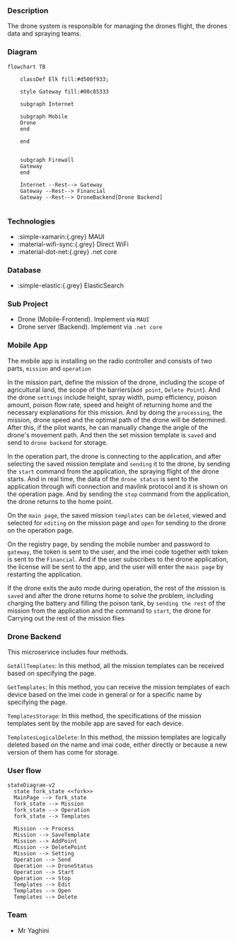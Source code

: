 ### Description
The drone system is responsible for managing the drones flight, the drones data and spraying teams.

### Diagram


``` mermaid
flowchart TB
    
    classDef Elk fill:#d500f933;
    
    style Gateway fill:#00c85333
    
    subgraph Internet
    
    subgraph Mobile
    Drone
    end
    
    end
    
        
    subgraph Firewall
    Gateway
    end
    
    Internet --Rest--> Gateway
    Gateway --Rest--> Financial
    Gateway --Rest--> DroneBackend[Drone Backend]
    
``` 


### Technologies

* :simple-xamarin:{.grey} MAUI
* :material-wifi-sync:{.grey} Direct WiFi
* :material-dot-net:{.grey} .net core

### Database

* :simple-elastic:{.grey} ElasticSearch

### Sub Project

* Drone (Mobile-Frontend). Implement via `MAUI`
* Drone server (Backend). Implement via `.net core`

### Mobile App

The mobile app is installing on the radio controller and consists of two parts, `mission` and `operation`

In the mission part, define the mission of the drone, including the scope of agricultural land, the scope of the barriers(`Add point`, `Delete Point`).
And the drone `settings` include height, spray width, pump efficiency, poison amount, poison flow rate, speed and height of returning home and the necessary explanations for this mission.
And by doing the `processing`, the mission, drone speed and the optimal path of the drone will be determined.
After this, if the pilot wants, he can manually change the angle of the drone's movement path.
And then the set mission template is `saved` and send to `drone backend` for storage.

In the operation part, the drone is connecting to the application, and after selecting the saved mission template and `sending` it to the drone, by sending the `start` command from the application, the spraying flight of the drone starts.
And in real time, the data of the `drone status` is sent to the application through wifi connection and mavlink protocol and it is shown on the operation page.
And by sending the `stop` command from the application, the drone returns to the home point.

On the `main page`, the saved mission `templates` can be `deleted`, viewed and selected for `editing` on the mission page and `open` for sending to the drone on the operation page.

On the registry page, by sending the mobile number and password to `gateway`, the token is sent to the user, and the imei code together with token is sent to the `Financial`.
And if the user subscribes to the drone application, the license will be sent to the app, and the user will enter the `main page` by restarting the application.

If the drone exits the auto mode during operation, the rest of the mission is `saved` and after the drone returns home to solve the problem, including charging the battery and filling the poison tank, by `sending the rest` of the mission from the application and the command to `start`, the drone for Carrying out the rest of the mission flies

### Drone Backend

This microservice includes four methods.

`GetAllTemplates`: In this method, all the mission templates can be received based on specifying the page.

`GetTemplates`: In this method, you can receive the mission templates of each device based on the imei code in general or for a specific name by specifying the page.

`TemplatesStorage`: In this method, the specifications of the mission templates sent by the mobile app are saved for each device.

`TemplatesLogicalDelete`: In this method, the mission templates are logically deleted based on the name and imai code, either directly or because a new version of them has come for storage.

### User flow
``` mermaid
stateDiagram-v2
  state fork_state <<fork>>
  MainPage --> fork_state
  fork_state --> Mission
  fork_state --> Operation
  fork_state --> Templates

  Mission --> Process
  Mission --> SaveTemplate
  Mission --> AddPoint
  Mission --> DeletePoint
  Mission --> Setting
  Operation --> Send
  Operation --> DroneStatus
  Operation --> Start
  Operation --> Stop
  Templates --> Edit
  Templates --> Open
  Templates --> Delete
```

### Team
* Mr Yaghini